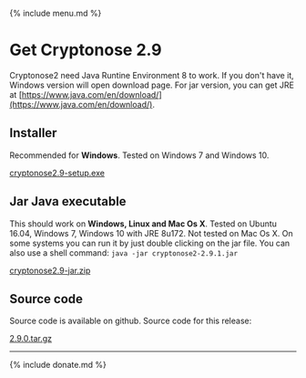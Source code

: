 {% include menu.md %}

# Get Cryptonose 2.9

Cryptonose2 need Java Runtine Environment 8 to work. If you don't have it, Windows version will open download page. For jar version, you can get JRE at [https://www.java.com/en/download/](https://www.java.com/en/download/).

## Installer
Recommended for **Windows**. Tested on Windows 7 and Windows 10.

[cryptonose2.9-setup.exe](https://github.com/dawidm/cryptonose2/releases/download/2.9.0/cryptonose2.9-setup.exe)

## Jar Java executable
This should work on **Windows, Linux and Mac Os X**. Tested on Ubuntu 16.04, Windows 7, Windows 10 with JRE 8u172. Not tested on Mac Os X. On some systems you can run it by just double clicking on the jar file. You can also use a shell command: `java -jar cryptonose2-2.9.1.jar`

[cryptonose2.9-jar.zip](https://github.com/dawidm/cryptonose2/releases/download/2.9.0/cryptonose2.9-jar.zip)

## Source code
Source code is available on github. Source code for this release:

[2.9.0.tar.gz](https://github.com/dawidm/cryptonose2/archive/2.9.0.tar.gz)

___

{% include donate.md %}
